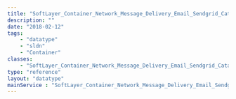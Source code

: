 ```yaml
---
title: "SoftLayer_Container_Network_Message_Delivery_Email_Sendgrid_Catalog_Item"
description: ""
date: "2018-02-12"
tags:
    - "datatype"
    - "sldn"
    - "Container"
classes:
    - "SoftLayer_Container_Network_Message_Delivery_Email_Sendgrid_Catalog_Item"
type: "reference"
layout: "datatype"
mainService : "SoftLayer_Container_Network_Message_Delivery_Email_Sendgrid_Catalog_Item"
---
```

